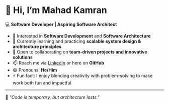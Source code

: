 # 👋 Hi, I’m Mahad Kamran  

💻 **Software Developer | Aspiring Software Architect**  

- 👀 Interested in **Software Development** and **Software Architecture**  
- 🌱 Currently learning and practicing **scalable system design & architecture principles**  
- 💞️ Open to collaborating on **team-driven projects and innovative solutions**  
- 📫 Reach me via [LinkedIn](https://www.linkedin.com/in/mahadkamran003) or here on **GitHub**  
- 😄 Pronouns: **He/Him**  
- ⚡ Fun fact: I enjoy blending creativity with problem-solving to make work both fun and impactful  

---

🔹 *"Code is temporary, but architecture lasts."*  
